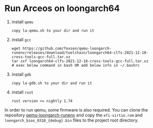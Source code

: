 # Run Arceos on loongarch64

1. install `qemu`

   ```
   copy la-qemu.sh to your dir and run it
   ```

2. install `gcc `

   ```
   wget https://github.com/foxsen/qemu-loongarch-runenv/releases/download/toolchain/loongarch64-clfs-2021-12-18-cross-tools-gcc-full.tar.xz
   tar zxf loongarch64-clfs-2021-12-18-cross-tools-gcc-full.tar.xz
   # exec below command in bash OR add below info in ~/.bashrc
   ```

3. install `gdb`

   ```
   copy la-gdb.sh to your dir and run it
   ```

4. install `rust`

   ```
   rust version >= nightly 1.74
   ```

In order to run qemu, some firmware is also required. You can clone the repository [qemu-loongarch-runenv](https://github.com/foxsen/qemu-loongarch-runenv) and copy the `efi-virtio.rom` and `loongarch_bios_0310_{debug}.bin`  files to the project root directory.


